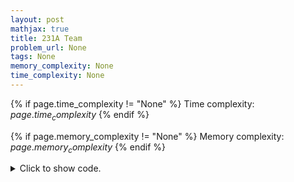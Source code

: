```yaml
---
layout: post
mathjax: true
title: 231A Team
problem_url: None
tags: None
memory_complexity: None
time_complexity: None
---
```




{% if page.time_complexity != "None" %}
Time complexity: ${{ page.time_complexity }}$
{% endif %}

{% if page.memory_complexity != "None" %}
Memory complexity: ${{ page.memory_complexity }}$
{% endif %}

<details>
<summary>
<p style="display:inline">Click to show code.</p>
</summary>
```cpp
{% raw %}
using namespace std;
int main(void)
{
    int n, cnt, ans = 0;
    bool sure;
    cin >> n;
    for (int i = 0; i < n; ++i)
    {
        cnt = 0;
        for (int j = 0; j < 3; ++j)
        {
            cin >> sure;
            cnt += sure;
        }
        if (cnt >= 2)
            ++ans;
    }
    cout << ans << endl;
    return 0;
}

{% endraw %}
```
</details>

